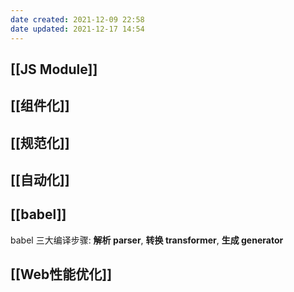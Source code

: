 ```yaml
---
date created: 2021-12-09 22:58
date updated: 2021-12-17 14:54
---
```


## [[JS Module]]

## [[组件化]]

## [[规范化]]

## [[自动化]]

## [[babel]]
babel 三大编译步骤: **解析 parser**, **转换 transformer**, **生成 generator**

## [[Web性能优化]]